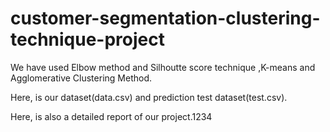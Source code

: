 # customer-segmentation-clustering-technique-project

We have used Elbow method and Silhoutte score technique ,K-means and Agglomerative Clustering Method.

Here, is our dataset(data.csv) and prediction test dataset(test.csv).

Here, is also a detailed report of our project.1234
